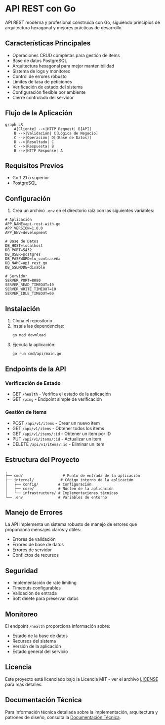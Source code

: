 # API REST con Go

API REST moderna y profesional construida con Go, siguiendo principios de arquitectura hexagonal y mejores prácticas de desarrollo.

## Características Principales

- Operaciones CRUD completas para gestión de items
- Base de datos PostgreSQL
- Arquitectura hexagonal para mejor mantenibilidad
- Sistema de logs y monitoreo
- Control de errores robusto
- Límites de tasa de peticiones
- Verificación de estado del sistema
- Configuración flexible por ambiente
- Cierre controlado del servidor

## Flujo de la Aplicación

```mermaid
graph LR
    A[Cliente] -->|HTTP Request| B[API]
    B -->|Validación| C[Lógica de Negocio]
    C -->|Operación| D[(Base de Datos)]
    D -->|Resultado| C
    C -->|Respuesta| B
    B -->|HTTP Response| A
```

## Requisitos Previos

- Go 1.21 o superior
- PostgreSQL

## Configuración

1. Crea un archivo `.env` en el directorio raíz con las siguientes variables:

```env
# Aplicación
APP_NAME=api-rest-with-go
APP_VERSION=1.0.0
APP_ENV=development

# Base de Datos
DB_HOST=localhost
DB_PORT=5432
DB_USER=postgres
DB_PASSWORD=tu_contraseña
DB_NAME=api_rest_go
DB_SSLMODE=disable

# Servidor
SERVER_PORT=8080
SERVER_READ_TIMEOUT=10
SERVER_WRITE_TIMEOUT=10
SERVER_IDLE_TIMEOUT=60
```

## Instalación

1. Clona el repositorio
2. Instala las dependencias:
   ```bash
   go mod download
   ```
3. Ejecuta la aplicación:
   ```bash
   go run cmd/api/main.go
   ```

## Endpoints de la API

### Verificación de Estado
- GET `/health` - Verifica el estado de la aplicación
- GET `/ping` - Endpoint simple de verificación

### Gestión de Items
- POST `/api/v1/items` - Crear un nuevo item
- GET `/api/v1/items` - Obtener todos los items
- GET `/api/v1/items/:id` - Obtener un item por ID
- PUT `/api/v1/items/:id` - Actualizar un item
- DELETE `/api/v1/items/:id` - Eliminar un item

## Estructura del Proyecto

```
.
├── cmd/                  # Punto de entrada de la aplicación
├── internal/            # Código interno de la aplicación
│   ├── config/         # Configuración
│   ├── core/           # Núcleo de la aplicación
│   └── infrastructure/ # Implementaciones técnicas
└── .env                # Variables de entorno
```

## Manejo de Errores

La API implementa un sistema robusto de manejo de errores que proporciona mensajes claros y útiles:

- Errores de validación
- Errores de base de datos
- Errores de servidor
- Conflictos de recursos

## Seguridad

- Implementación de rate limiting
- Timeouts configurables
- Validación de entrada
- Soft delete para preservar datos

## Monitoreo

El endpoint `/health` proporciona información sobre:
- Estado de la base de datos
- Recursos del sistema
- Versión de la aplicación
- Estado general del servicio

## Licencia

Este proyecto está licenciado bajo la Licencia MIT - ver el archivo [LICENSE](LICENSE) para más detalles.

## Documentación Técnica

Para información técnica detallada sobre la implementación, arquitectura y patrones de diseño, consulta la [Documentación Técnica](TECH_DOC.md).
